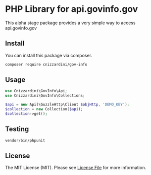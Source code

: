 # PHP Library for api.govinfo.gov

This alpha stage package provides a very simple way to access api.govinfo.gov

## Install

You can install this package via composer.

```bash
composer require cnizzardini/gov-info
```

## Usage

```php
use Cnizzardini\GovInfo\Api;
use Cnizzardini\GovInfo\Collections;

$api = new Api(\GuzzleHttp\Client $objHttp, 'DEMO_KEY');
$collection = new Collection($api);
$collection->get();
```

## Testing

```bash
vendor/bin/phpunit
```

## License

The MIT License (MIT). Please see [License File](LICENSE.md) for more information.